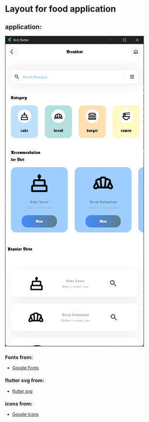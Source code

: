 # Layout for food application

## application:

<img src="github_image/image.png">


### Fonts from:
- <a href="https://fonts.google.com" target="_blank">Google Fonts</a>

### flutter svg from:
- <a href="https://pub.dev/packages/flutter_svg">flutter svg</a>

### icons from:
- <a href="https://fonts.google.com/icons?selected=Material+Symbols+Outlined:home:FILL@0;wght@400;GRAD@0;opsz@24&icon.size=24&icon.color=%23e8eaed">Google Icons</a>